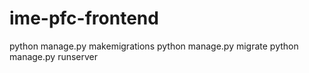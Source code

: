 # ime-pfc-frontend
python manage.py makemigrations
python manage.py migrate
python manage.py runserver